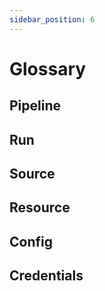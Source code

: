 ```yaml
---
sidebar_position: 6
---
```


# Glossary

## Pipeline

## Run

## Source

## Resource

## Config

## Credentials